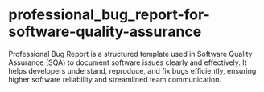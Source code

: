 # professional_bug_report-for-software-quality-assurance
Professional Bug Report is a structured template used in Software Quality Assurance (SQA) to document software issues clearly and effectively. It helps developers understand, reproduce, and fix bugs efficiently, ensuring higher software reliability and streamlined team communication.
